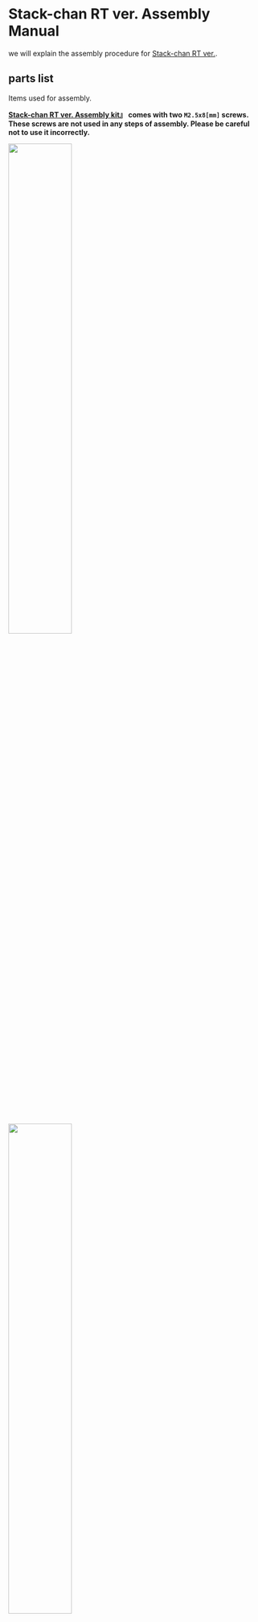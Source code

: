 # Stack-chan RT ver. Assembly Manual

we will explain the assembly procedure for [Stack-chan RT ver.](https://rt-net.jp/products/rt-stackchan/).

## parts list

Items used for assembly.

**[Stack-chan RT ver. Assembly kit](https://www.rt-shop.jp/index.php?main_page=product_info&products_id=4188)』 comes with two `M2.5x8[mm]` screws. These screws are not used in any steps of assembly. Please be careful not to use it incorrectly.**

<img src="images/assembly/parts_1_en.jpg" width="50%">
<img src="images/assembly/parts_2_en.jpg" width="50%">
<img src="images/assembly/parts_3_en.jpg" width="50%">
<img src="images/assembly/parts_4_en.jpg" width="50%">
<img src="images/assembly/parts_5_en.jpg" width="50%">
<img src="images/assembly/parts_6_en.jpg" width="50%">
<img src="images/assembly/parts_7_en.jpg" width="50%">

### Used parts

1. M5Stack CoreS3
2. Board
3. Shell(cover)
4. Feet(upper)
5. Feet(lower)
6. Servo bracket(front)
7. Servo bracket(rear)
8. Servo motor1
9. Servo motor2
10. TTL cables 2pc
11. Battery pack
12. Servo horn
13. Hex socket head tapped screws M2x5[mm] 4pc

### Optional parts

14. Hex scocket head tapped screws M3x12[mm] 2pc
15. Hex soccket head tapped screws M3x14[mm] 2pc

### Not used parts

16. Hex socket head tapped screws M2.5x8[mm] 2pc


## List of required tools

- Phillips screwdriver PH1 (for M2.6 screws)
- Flathead driver (Tip width 5.5[mm] or less)
- Hexagonal spanner 1.5[mm] (for M2 hexagon socket head screws)
- [ Optional ] Hexagonal spanner 2.5[mm] (for M3 hexagon socket head screws)

## Assembly

Assembly should be done in the following order.

### Preparing the Servo Motor

#### Adjust the angle of the circular servo horn of the servo motor.

##### Servo motor1

Rotate the circular servo horn with your finger. The **two notches on** the circular servo horn should be aligned with the notches on the servo motor 1 body.

**Notice: The bule line is an explicit illustration of the notch position and is therefore not drawn on the actual servo motor.**

<img src="images/assembly/disk_horn_rotation_1_en.png" width="30%">

##### Servo motor2

Rotate the circular servo horn with your finger so that the angle of **one notch** on the circular servo horn relative to the notch on the servo motor2 body is 90° as shown in the image.

**Notice: Unlike the servo motor1 side, the circular servo horn has a single notch. Also note that the green line is not drawn on the actual servo motor as it is an explicit illustration of the notch position.**

<img src="images/assembly/disk_horn_rotation_2_en.png" width="30%">

#### Removing screws and circular servo horn

Remove the tap screw (M2.6x6[mm]) attached to Servo motor1 and Servo motor2.

<img src="images/assembly/disassembling_screw.jpg" width="50%">

Place the removed screws in a safe place as they will be used later. The parts on the left side of the image (parts marked 'not used') will not be required to build Statck-chan RT ver.

<img src="images/assembly/disassembling_servo.jpg" width="50%">

### Assembling the body

Connect servo motor1 and servo motor2 as shown in the picture.

Servo motor1 and servo motor2 have the pre-assignatikon ID1 and ID2 respectively and are used as individual identification in the software when communicating with the M5Stack. As a marker, a blue sticker is attached to ID 1 and a green stcker to ID2. Make sure to install them correctly.

<img src="images/assembly/servo_wired.jpg" width="50%">

Fix the part that will become the body with servo brackets for  servo motor1 and servo motor2. Be careful not to pinch the cables, sandwich them between the servo bracket(front) and the servo bracker(rear). At this point, make sure that the lable on the servo that say's 'DYNAMIXEL XL330-M288-T' faces in the direction of the arrow.

<img src="images/assembly/born_purge_en.jpg" width="50%">

Fix the two servo motors between the servo brackets.

<img src="images/assembly/born_base.jpg" width="50%">


### Attacjing feet

Attach the stack-chan feet to the body.

Align the protrusions of the servo motort1 with the notches in the joint of the foot(top) and press firmly to fix it in place. If the protrusions and notches are not aligned correctly, the protrusions may break when pushed in. Check carefully before pushing it in.

<p>
    <img src="images/assembly/servo_protrusion_focus.jpg" width="20%"> <img src="images/assembly/feet_cutout.jpg" width="30%">
</p>

<img src="images/assembly/servo_and_feet_protrusions.jpg" width="50%">

Tighten the tapped screws (M2.6x6[mm]) and secure the servo motor.

<img src="images/assembly/tightening_feet_screw.jpg" width="50%">

Once the screws have been tightened all the way to the back, attach the feet(bottom). Press them gently until they click.

<img src="images/assembly/feet_bottom_assembled.jpg" width="50%">

Once the feet are attached, it should look like the image below.

<img src="images/assembly/born_feet.jpg" width="50%">

#### How to detach the feet

Remove the feet(bottom) by detaching the feet(top) from the four depressions: one at a time, insert a flat-blade or screwdriver into the depressions and use the edge of the foot(top) as a fulcrum to release the fixing.

<img src="images/assembly/disassembling_feet.jpg" width="50%">

### Mounting the servo horn

Attach the servo horn to the body.

Attach the servo motor2 and servo horn together with the part shaped as a gear. Align the protrusions and notches in the same way as when attaching the legs and push them firmly into place.

<img src="images/assembly/servo_and_horn_protrusions.jpg" width="50%">

Tighten the tap screws (M2.6x6[mm]) in the gear section jointed by aligning the protrussions.

<img src="images/assembly/tightening_horn_screw.jpg" width="50%">

### Battery pack installation

Attach the battery pack to the body. Hook the protrusion from the battery pack onto the servo bracket(rear) and fix it in place.

<img src="images/assembly/born_backpack.jpg" width="50%">

Once aligned,slide in the direction of the arrow.

<p>
    <img src="images/assembly/born_backpack_attaching.jpg" width="25%"> <img src="images/assembly/born_backpack_sliding.jpg" width="25%">
</p>


<img src="images/assembly/born_assembled.jpg" width="50%">

### Exteror fitting

Attach the shell, which serves as the exterior of Stack-chan.

Attach the projection on the inside of the top plate of the shell and the servo horn. Slide the battery cord and servo motor TTL cable in after bringing them to the front.

<img src="images/assembly/born_shell.jpg" width="50%">

Click by the prongs! Slide the unit until you feel a click.

<img src="images/assembly/born_slide_shell.jpg" width="50%">

When mounted and viewed from the reversed side, you should see as shown in the image below. The blue line outline the servo horn.

<img src="images/assembly/born_shell_assembled.jpg" width="50%">

### Mounting the board

Connect the TTL cable attached to the servo motor and the battery cable to the specified terminals on the board.

**Pay attention to the orientation of the battery terminals. Mistakes can cause malfunctions.**

<img src="images/assembly/cable_connecting.jpg" width="50%">

Align the holes in the board and shell so that the blue and black connectors attached to the board are on top, as shown in the image. Tighten the four screws (hexagon sockets tap screws M2x5[mm]) to secure. As the slide switch protrudes from the board, align the screws by slanting them into the holes ub the side of the shell.

**Make sure that the screws don't touch the conductor(sliver parts). The battery terminals are connected and may short-cirduit.**

<p>
    <img src="images/assembly/board_shell_attaching.jpg" width="25%"> <img src="images/assembly/board_shell_assembling.jpg" width="25%">
</p>

At this point with the circuit board installed, it should look like the image below.

<img src="images/assembly/board_assembled.jpg" width="50%">

### Installation of M5Stack CoreS3

Gently press the M5Stack CoreS3 into the board, aligning the pins against the board.

<img src="images/assembly/m5_attaching.jpg" width="50%">

Once successfully installed, the stack-chan assembly is complete.

<img src="images/assembly/stack-chan_assembled.jpg" width="50%">


### [Optiomal] Fixing M5Stack CoreS3

If you want to secure the M5Stack CoreS3 firmly, use the four Allen screws supplied in the kit. Note that there are two different screw lengths.

Remove the battery pack from the servo bracket(rear) and disconnect the battery terminals from the board. Attach the two shorter hexagon socket head screws M3x12[mm] to the upper side of the stack-chan and the two longer hexagon socket head screws M3x14[mm] to the lower side.

<img src="images/assembly/back_screws.jpg" width="50%">

<img src="images/assembly/assembling_back_screws.jpg" width="50%">

**Always remove the battey before installing the hexagonal screws. Dropping the screws onto the board may cause a short circuit and damage the board.**

**Always install the short hexagonal screws on the upper side and the long hexagonal screws on the lower side. If you make a mistake, the LCD may be damaged.**

